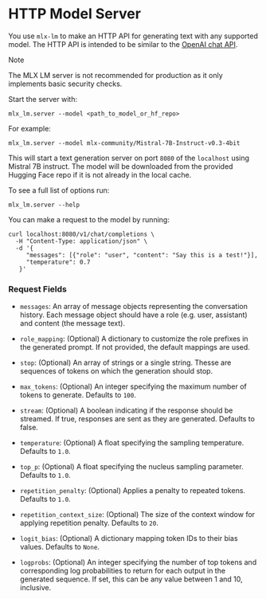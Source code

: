 # HTTP Model Server

You use `mlx-lm` to make an HTTP API for generating text with any supported
model. The HTTP API is intended to be similar to the [OpenAI chat
API](https://platform.openai.com/docs/api-reference).

> [!NOTE]  
> The MLX LM server is not recommended for production as it only implements
> basic security checks.

Start the server with: 

```shell
mlx_lm.server --model <path_to_model_or_hf_repo>
```

For example:

```shell
mlx_lm.server --model mlx-community/Mistral-7B-Instruct-v0.3-4bit
```

This will start a text generation server on port `8080` of the `localhost`
using Mistral 7B instruct. The model will be downloaded from the provided
Hugging Face repo if it is not already in the local cache.

To see a full list of options run:

```shell
mlx_lm.server --help
```

You can make a request to the model by running:

```shell
curl localhost:8080/v1/chat/completions \
  -H "Content-Type: application/json" \
  -d '{
     "messages": [{"role": "user", "content": "Say this is a test!"}],
     "temperature": 0.7
   }'
```

### Request Fields

- `messages`: An array of message objects representing the conversation
  history. Each message object should have a role (e.g. user, assistant) and
  content (the message text).

- `role_mapping`: (Optional) A dictionary to customize the role prefixes in
  the generated prompt. If not provided, the default mappings are used.

- `stop`: (Optional) An array of strings or a single string. Thesse are
  sequences of tokens on which the generation should stop.

- `max_tokens`: (Optional) An integer specifying the maximum number of tokens
  to generate. Defaults to `100`.

- `stream`: (Optional) A boolean indicating if the response should be
  streamed. If true, responses are sent as they are generated. Defaults to
  false.

- `temperature`: (Optional) A float specifying the sampling temperature.
  Defaults to `1.0`.

- `top_p`: (Optional) A float specifying the nucleus sampling parameter.
  Defaults to `1.0`.

- `repetition_penalty`: (Optional) Applies a penalty to repeated tokens.
  Defaults to `1.0`.

- `repetition_context_size`: (Optional) The size of the context window for
  applying repetition penalty. Defaults to `20`.

- `logit_bias`: (Optional) A dictionary mapping token IDs to their bias
  values. Defaults to `None`.

- `logprobs`: (Optional) An integer specifying the number of top tokens and
  corresponding log probabilities to return for each output in the generated
  sequence. If set, this can be any value between 1 and 10, inclusive.
